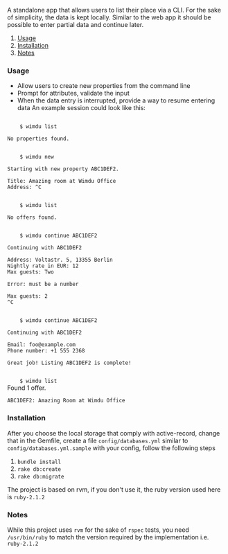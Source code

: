 A standalone app that allows users to list their place via a
CLI. For the sake of simplicity, the data is kept locally. Similar to
the web app it should be possible to enter partial data and continue
later. 

1. [Usage](#usage)
2. [Installation](#installation)
3. [Notes](#notes)

<a name="usage"></a>
### Usage
* Allow users to create new properties from the command line
* Prompt for attributes, validate the input
* When the data entry is interrupted, provide a way to resume entering data
An example session could look like this:

<code>
    $ wimdu list
</code>
    
    No properties found.

<code>
    $ wimdu new
</code>

    Starting with new property ABC1DEF2.

    Title: Amazing room at Wimdu Office
    Address: ^C

<code>
    $ wimdu list
</code>

    No offers found.

<code>
    $ wimdu continue ABC1DEF2
</code>

    Continuing with ABC1DEF2

    Address: Voltastr. 5, 13355 Berlin
    Nightly rate in EUR: 12
    Max guests: Two

    Error: must be a number

    Max guests: 2
    ^C

<code>
    $ wimdu continue ABC1DEF2
</code>

    Continuing with ABC1DEF2

    Email: foo@example.com
    Phone number: +1 555 2368

    Great job! Listing ABC1DEF2 is complete!

<code>
    $ wimdu list
</code>
    Found 1 offer.

    ABC1DEF2: Amazing Room at Wimdu Office


<a name="installation"></a>
### Installation
After you choose the local storage that comply with active-record, change that in the Gemfile, create a file ```config/databases.yml``` similar to ```config/databases.yml.sample``` with your config, follow the following steps

1. ```bundle install```
2. ```rake db:create```
3. ```rake db:migrate```

The project is based on rvm, if you don't use it, the ruby version used here is ```ruby-2.1.2```

<a name="notes"></a>
### Notes
While this project uses ```rvm``` for the sake of ```rspec``` tests, you need ```/usr/bin/ruby``` to match the version required by the implementation i.e. ```ruby-2.1.2```
